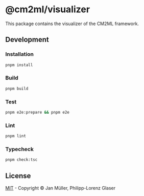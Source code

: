 # @cm2ml/visualizer

This package contains the visualizer of the CM2ML framework.

## Development

### Installation

```bash
pnpm install
```

### Build

```bash
pnpm build
```

### Test

```bash
pnpm e2e:prepare && pnpm e2e
```

### Lint

```bash
pnpm lint
```

### Typecheck

```bash
pnpm check:tsc
```

## License

[MIT](https://github.com/borkdominik/CM2ML/blob/main/packages/visualizer/LICENSE) - Copyright &copy; Jan Müller, Philipp-Lorenz Glaser
